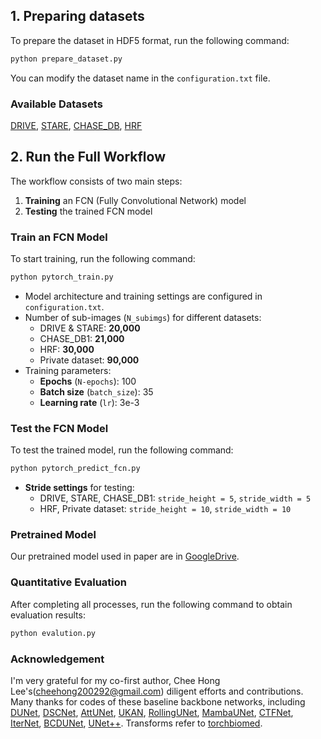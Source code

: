 ## 1. Preparing datasets
To prepare the dataset in HDF5 format, run the following command:  

```bash
python prepare_dataset.py
```

You can modify the dataset name in the `configuration.txt` file.  

### Available Datasets  
[DRIVE](http://www.isi.uu.nl/Research/Databases/DRIVE/), [STARE](http://cecas.clemson.edu/~ahoover/stare/), [CHASE_DB](https://blogs.kingston.ac.uk/retinal/chasedb1/), [HRF](https://www5.cs.fau.de/research/data/fundus-images/)

## 2. Run the Full Workflow  
The workflow consists of two main steps:  
1. **Training** an FCN (Fully Convolutional Network) model  
2. **Testing** the trained FCN model  

### Train an FCN Model  
To start training, run the following command:  

```bash
python pytorch_train.py
```  

- Model architecture and training settings are configured in `configuration.txt`.  
- Number of sub-images (`N_subimgs`) for different datasets:  
  - DRIVE & STARE: **20,000**  
  - CHASE_DB1: **21,000**  
  - HRF: **30,000**  
  - Private dataset: **90,000**  
- Training parameters:  
  - **Epochs** (`N-epochs`): 100  
  - **Batch size** (`batch_size`): 35  
  - **Learning rate** (`lr`): 3e-3  

### Test the FCN Model  

To test the trained model, run the following command:  

```bash
python pytorch_predict_fcn.py
```  

- **Stride settings** for testing:  
  - DRIVE, STARE, CHASE_DB1: `stride_height = 5`, `stride_width = 5`  
  - HRF, Private dataset: `stride_height = 10`, `stride_width = 10`
 
### Pretrained Model
Our pretrained model used in paper are in [GoogleDrive](https://drive.google.com/drive/folders/126apXEpe_ZIhmOYQ68N50ZhIonwbcFjP?usp=sharing).


### Quantitative Evaluation  

After completing all processes, run the following command to obtain evaluation results:  

```bash
python evalution.py
```  
### Acknowledgement
I'm very grateful for my co-first author, Chee Hong Lee's(cheehong200292@gmail.com) diligent efforts and contributions. 
Many thanks for codes of these baseline backbone networks, including [DUNet](https://github.com/RanSuLab/DUNet-retinal-vessel-detection), [DSCNet](https://github.com/YaoleiQi/DSCNet), [AttUNet](https://github.com/ozan-oktay/Attention-Gated-Networks), [UKAN](https://github.com/CUHK-AIM-Group/U-KAN), [RollingUNet](https://github.com/Jiaoyang45/Rolling-Unet), [MambaUNet](https://github.com/ziyangwang007/Mamba-UNet), [CTFNet](https://github.com/DLWK/CTF-Net), [IterNet](https://github.com/amri369/Pytorch-Iternet), [BCDUNet](https://github.com/rezazad68/BCDU-Net), [UNet++](https://github.com/MrGiovanni/UNetPlusPlus).
Transforms refer to [torchbiomed](https://github.com/mattmacy/torchbiomed).


